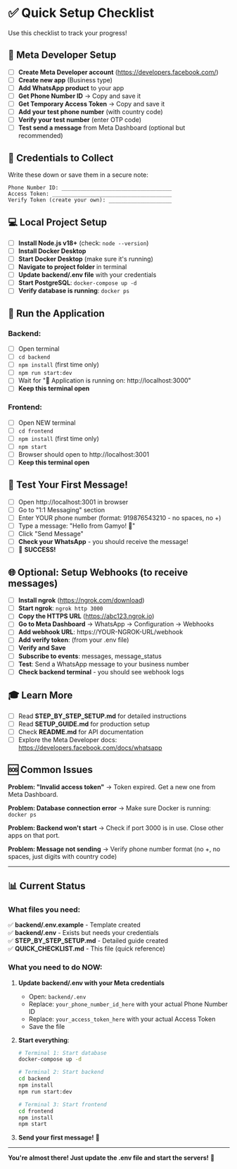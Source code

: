 # ✅ Quick Setup Checklist

Use this checklist to track your progress!

## 🎯 Meta Developer Setup

- [ ] **Create Meta Developer account** (https://developers.facebook.com/)
- [ ] **Create new app** (Business type)
- [ ] **Add WhatsApp product** to your app
- [ ] **Get Phone Number ID** → Copy and save it
- [ ] **Get Temporary Access Token** → Copy and save it
- [ ] **Add your test phone number** (with country code)
- [ ] **Verify your test number** (enter OTP code)
- [ ] **Test send a message** from Meta Dashboard (optional but recommended)

## 🔑 Credentials to Collect

Write these down or save them in a secure note:

```
Phone Number ID: ___________________________________
Access Token: ______________________________________
Verify Token (create your own): ____________________
```

## 💻 Local Project Setup

- [ ] **Install Node.js v18+** (check: `node --version`)
- [ ] **Install Docker Desktop** 
- [ ] **Start Docker Desktop** (make sure it's running)
- [ ] **Navigate to project folder** in terminal
- [ ] **Update backend/.env file** with your credentials
- [ ] **Start PostgreSQL**: `docker-compose up -d`
- [ ] **Verify database is running**: `docker ps`

## 🚀 Run the Application

### Backend:
- [ ] Open terminal
- [ ] `cd backend`
- [ ] `npm install` (first time only)
- [ ] `npm run start:dev`
- [ ] Wait for "🚀 Application is running on: http://localhost:3000"
- [ ] **Keep this terminal open**

### Frontend:
- [ ] Open NEW terminal
- [ ] `cd frontend`
- [ ] `npm install` (first time only)
- [ ] `npm start`
- [ ] Browser should open to http://localhost:3001
- [ ] **Keep this terminal open**

## 📱 Test Your First Message!

- [ ] Open http://localhost:3001 in browser
- [ ] Go to "1:1 Messaging" section
- [ ] Enter YOUR phone number (format: 919876543210 - no spaces, no +)
- [ ] Type a message: "Hello from Gamyo! 🚀"
- [ ] Click "Send Message"
- [ ] **Check your WhatsApp** - you should receive the message!
- [ ] 🎉 **SUCCESS!**

## 🌐 Optional: Setup Webhooks (to receive messages)

- [ ] **Install ngrok** (https://ngrok.com/download)
- [ ] **Start ngrok**: `ngrok http 3000`
- [ ] **Copy the HTTPS URL** (https://abc123.ngrok.io)
- [ ] **Go to Meta Dashboard** → WhatsApp → Configuration → Webhooks
- [ ] **Add webhook URL**: https://YOUR-NGROK-URL/webhook
- [ ] **Add verify token**: (from your .env file)
- [ ] **Verify and Save**
- [ ] **Subscribe to events**: messages, message_status
- [ ] **Test**: Send a WhatsApp message to your business number
- [ ] **Check backend terminal** - you should see webhook logs

## 🎓 Learn More

- [ ] Read **STEP_BY_STEP_SETUP.md** for detailed instructions
- [ ] Read **SETUP_GUIDE.md** for production setup
- [ ] Check **README.md** for API documentation
- [ ] Explore the Meta Developer docs: https://developers.facebook.com/docs/whatsapp

## 🆘 Common Issues

**Problem: "Invalid access token"**
→ Token expired. Get a new one from Meta Dashboard.

**Problem: Database connection error**
→ Make sure Docker is running: `docker ps`

**Problem: Backend won't start**
→ Check if port 3000 is in use. Close other apps on that port.

**Problem: Message not sending**
→ Verify phone number format (no +, no spaces, just digits with country code)

---

## 📊 Current Status

### What files you need:

✅ **backend/.env.example** - Template created  
✅ **backend/.env** - Exists but needs your credentials  
✅ **STEP_BY_STEP_SETUP.md** - Detailed guide created  
✅ **QUICK_CHECKLIST.md** - This file (quick reference)

### What you need to do NOW:

1. **Update backend/.env with your Meta credentials**
   - Open: `backend/.env`
   - Replace: `your_phone_number_id_here` with your actual Phone Number ID
   - Replace: `your_access_token_here` with your actual Access Token
   - Save the file

2. **Start everything**:
   ```bash
   # Terminal 1: Start database
   docker-compose up -d
   
   # Terminal 2: Start backend
   cd backend
   npm install
   npm run start:dev
   
   # Terminal 3: Start frontend
   cd frontend
   npm install
   npm start
   ```

3. **Send your first message!** 🚀

---

**You're almost there! Just update the .env file and start the servers!** 🎉


